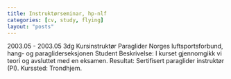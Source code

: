 ```yaml
---
title: Instruktørseminar, hp-nlf
categories: [cv, study, flying]
layout: "posts"
---
```


2003.05 - 2003.05	3dg	Kursinstruktør Paraglider
Norges luftsportsforbund, hang- og paragliderseksjonen
Student
Beskrivelse: I kurset gjennomgikk vi teori og avsluttet med en eksamen.
Resultat: Sertifisert paraglider instruktør (PI).
Kurssted: Trondhjem.
